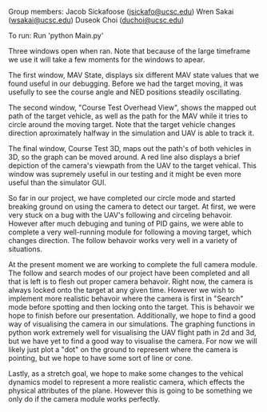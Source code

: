 Group members:
Jacob Sickafoose (jsickafo@ucsc.edu)
Wren Sakai (wsakai@ucsc.edu)
Duseok Choi (duchoi@ucsc.edu)


To run: Run 'python Main.py'


Three windows open when ran. Note that because of the large timeframe we use it will take a few moments for the windows to apear.

The first window, MAV State, displays six different MAV state values that we found
useful in our debugging. Before we had the target moving, it was usefully to see the
course angle and NED positions steadily oscillating.

The second window, "Course Test Overhead View", shows the mapped out path of the
target vehicle, as well as the path for the MAV while it tries to circle around the
moving target. Note that the target vehicle changes direction aproximately halfway in the simulation and UAV is able to track it.

The final window, Course Test 3D, maps out the path's of both vehicles in 3D, so the
graph can be moved around. A red line also displays a brief depiction of the camera's viewpath from the UAV to the target vehical. This window was supremely useful in our testing and it
might be even more useful than the simulator GUI.

So far in our project, we have completed our circle mode and started breaking ground
on using the camera to detect our target. At first, we were very stuck on a bug with the UAV's following and circeling behavoir. However after much debuging and tuning of PID gains, we were able to complete a very well-running module for following a moving target, which changes direction. The follow behavoir works very well in a variety of situations.

At the present moment we are working to complete the full camera module. The follow and search modes of our project have been completed and all that is left is to flesh out proper camera behavoir. Right now, the camera is always locked onto the target at any given time. However we wish to implement more realistic behavoir where the camera is first in "Search" mode before spotting and then locking onto the target. This is behavoir we hope to finish before our presentation. Additionally, we hope to find a good way of visualising the camera in our simulations. The graphing functions in python work extremely well for visualising the UAV flight path in 2d and 3d, but we have yet to find a good way to visualise the camera. For now we will likely just plot a "dot" on the ground to represent where the camera is pointing, but we hope to have some sort of line or cone. 

Lastly, as a stretch goal, we hope to make some changes to the vehical dynamics model to represent a more realistic camera, which effects the physical attributes of the plane. However this is going to be something we only do if the camera module works perfectly. 